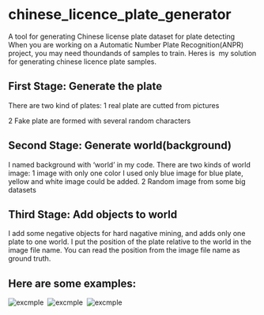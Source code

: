 # chinese_licence_plate_generator
A tool for generating Chinese license plate dataset for plate detecting
 
When you are working on a Automatic Number Plate Recognition(ANPR) project, you may need thoundands of samples to train. Heres is
 my solution for generating chinese licence plate samples.
 
## First Stage: Generate the plate
There are two kind of plates:
1 real plate are cutted from pictures

2 Fake plate are formed with several random characters 
 
## Second Stage: Generate world(background)
I named background with ‘world’ in my code. 
There are two kinds of world image:
1 image with only one color
I used only blue image for blue plate, yellow and white image could be added. 
2 Random image from some big datasets
 
## Third Stage: Add objects to world
I add some negative objects for hard nagative mining, and adds only one plate to one world. I put the position of the plate relative to the world in the image file name. You can read the position from the image file name as ground truth.
 
## Here are some examples:
 ![excmple](https://raw.githubusercontent.com/Nenger/chinese_licence_plate_generator/master/demo_output_train/01a7ml54_0091_0078_0082_0039.png)
 ![excmple](https://raw.githubusercontent.com/Nenger/chinese_licence_plate_generator/master/demo_output_train/16D9170D_0074_0163_0129_0053.png)
 ![excmple](https://raw.githubusercontent.com/Nenger/chinese_licence_plate_generator/master/demo_output_train/29x4bb7s_0356_0229_0115_0043.png)
